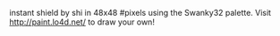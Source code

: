 instant shield by shi in 48x48 #pixels using the Swanky32 palette. Visit http://paint.lo4d.net/ to draw your own! 